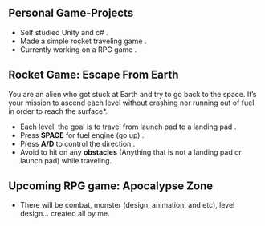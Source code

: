 ## Personal Game-Projects
* Self studied Unity and c# .
* Made a simple rocket traveling game .
* Currently working on a RPG game .

## Rocket Game: Escape From Earth
You are an alien who got stuck at Earth and try to go back to the space. It’s your mission to ascend each level without crashing nor running out of fuel in order to reach the surface*.
* Each level, the goal is to travel from launch pad to a landing pad .
* Press **SPACE** for fuel engine (go up) .
* Press **A/D** to control the direction .
* Avoid to hit on any **obstacles** (Anything that is not a landing pad or launch pad) while traveling.

## Upcoming RPG game: Apocalypse Zone
* There will be combat, monster (design, animation, and etc), level design... created all by me.
